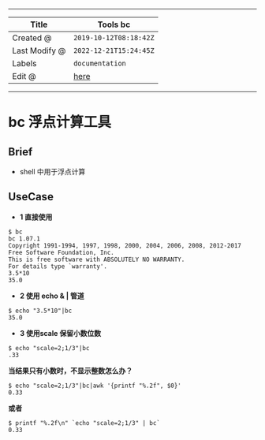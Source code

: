 -----

| Title         | Tools bc                                            |
| ------------- | --------------------------------------------------- |
| Created @     | `2019-10-12T08:18:42Z`                              |
| Last Modify @ | `2022-12-21T15:24:45Z`                              |
| Labels        | `documentation`                                     |
| Edit @        | [here](https://github.com/junxnone/linux/issues/30) |

-----

# bc 浮点计算工具

## Brief

  - shell 中用于浮点计算

## UseCase

  - **1 直接使用**

<!-- end list -->

    $ bc
    bc 1.07.1
    Copyright 1991-1994, 1997, 1998, 2000, 2004, 2006, 2008, 2012-2017 
    Free Software Foundation, Inc.
    This is free software with ABSOLUTELY NO WARRANTY.
    For details type `warranty'.
    3.5*10
    35.0

  - **2 使用 echo & | 管道**

<!-- end list -->

    $ echo "3.5*10"|bc
    35.0

  - **3 使用scale 保留小数位数**

<!-- end list -->

    $ echo "scale=2;1/3"|bc
    .33

**当结果只有小数时，不显示整数怎么办？**

    $ echo "scale=2;1/3"|bc|awk '{printf "%.2f", $0}'
    0.33

**或者**

    $ printf "%.2f\n" `echo "scale=2;1/3" | bc`
    0.33

